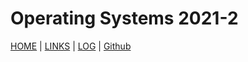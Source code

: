 # Operating Systems 2021-2

[HOME](.) | [LINKS](/LINKS/) | [LOG](TXT/mylog.txt) | [Github](https://github.com/adillahptr/)